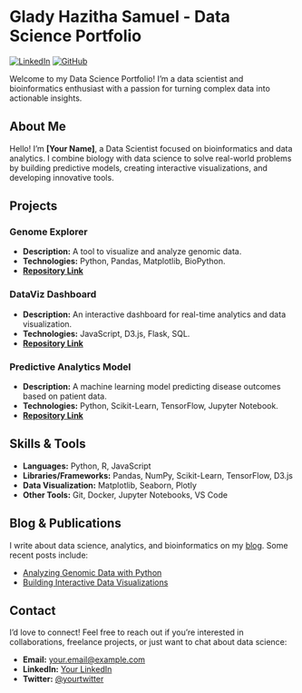 # Glady Hazitha Samuel - Data Science Portfolio

[![LinkedIn][linkedin-shield]][linkedin-url] [![GitHub][github-shield]][github-url]

Welcome to my Data Science Portfolio! I’m a data scientist and bioinformatics enthusiast with a passion for turning complex data into actionable insights.

## About Me

Hello! I’m **[Your Name]**, a Data Scientist focused on bioinformatics and data analytics. I combine biology with data science to solve real-world problems by building predictive models, creating interactive visualizations, and developing innovative tools.

## Projects

### **Genome Explorer**
- **Description:** A tool to visualize and analyze genomic data.
- **Technologies:** Python, Pandas, Matplotlib, BioPython.
- **[Repository Link](https://github.com/yourusername/genome-explorer)**

### **DataViz Dashboard**
- **Description:** An interactive dashboard for real-time analytics and data visualization.
- **Technologies:** JavaScript, D3.js, Flask, SQL.
- **[Repository Link](https://github.com/yourusername/dataviz-dashboard)**

### **Predictive Analytics Model**
- **Description:** A machine learning model predicting disease outcomes based on patient data.
- **Technologies:** Python, Scikit-Learn, TensorFlow, Jupyter Notebook.
- **[Repository Link](https://github.com/yourusername/predictive-analytics-model)**

## Skills & Tools

- **Languages:** Python, R, JavaScript
- **Libraries/Frameworks:** Pandas, NumPy, Scikit-Learn, TensorFlow, D3.js
- **Data Visualization:** Matplotlib, Seaborn, Plotly
- **Other Tools:** Git, Docker, Jupyter Notebooks, VS Code

## Blog & Publications

I write about data science, analytics, and bioinformatics on my [blog](https://yourblog.com). Some recent posts include:
- [Analyzing Genomic Data with Python](https://yourblog.com/analyze-genomic-data-python)
- [Building Interactive Data Visualizations](https://yourblog.com/interactive-data-visualizations)

## Contact

I’d love to connect! Feel free to reach out if you’re interested in collaborations, freelance projects, or just want to chat about data science:
- **Email:** your.email@example.com
- **LinkedIn:** [Your LinkedIn](https://www.linkedin.com/in/yourusername)
- **Twitter:** [@yourtwitter](https://twitter.com/yourtwitter)

<!-- MARKDOWN LINKS & IMAGES -->
[linkedin-shield]: https://img.shields.io/badge/LinkedIn-blue.svg?style=for-the-badge
[linkedin-url]: https://www.linkedin.com/in/yourusername
[github-shield]: https://img.shields.io/github/followers/yourusername.svg?style=for-the-badge
[github-url]: https://github.com/yourusername

